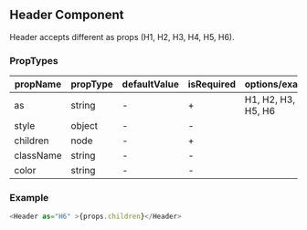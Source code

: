 ## Header Component

Header accepts different as props (H1, H2, H3, H4, H5, H6). 

### PropTypes

| propName | propType | defaultValue | isRequired | options/example |
|----------|----------|--------------|------------|---------|
| as      | string   | -            | +          | H1, H2, H3, H4, H5, H6 |
| style    | object   | -            | -          |  |
| children | node     | -            | +          |  |
| className | string     | -            | -          |  |
| color | string     | -            | -          |  |

### Example

``` js
<Header as="H6" >{props.children}</Header>
```
